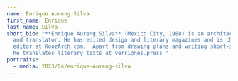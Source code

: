 ```yaml
---
name: Enrique Aureng Silva
first_name: Enrique
last_name: Silva
short_bio: "**Enrique Aureng Silva** (Mexico City, 1988) is an architect, writer
  and translator. He has edited design and literary magazines and is chief
  editor at KoozArch.com.  Apart from drawing plans and writing short-stories,
  he translates literary texts at versiones.press "
portraits:
  - media: 2023/04/enrique-aureng-silva
---
```

